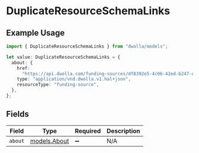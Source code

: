 # DuplicateResourceSchemaLinks

## Example Usage

```typescript
import { DuplicateResourceSchemaLinks } from "dwolla/models";

let value: DuplicateResourceSchemaLinks = {
  about: {
    href:
      "https://api.dwolla.com/funding-sources/df8392e5-4c06-42ed-b247-c098ed6f5a11",
    type: "application/vnd.dwolla.v1.hal+json",
    resourceType: "funding-source",
  },
};
```

## Fields

| Field                              | Type                               | Required                           | Description                        |
| ---------------------------------- | ---------------------------------- | ---------------------------------- | ---------------------------------- |
| `about`                            | [models.About](../models/about.md) | :heavy_minus_sign:                 | N/A                                |